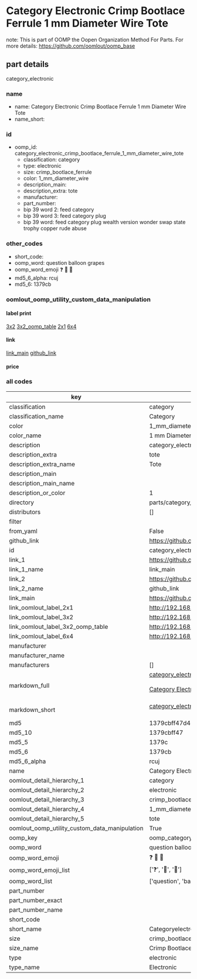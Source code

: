 # Category Electronic Crimp Bootlace Ferrule 1 mm Diameter Wire Tote  

note: This is part of OOMP the Oopen Organization Method For Parts. For more details: https://github.com/oomlout/oomp_base

##  part details



category_electronic

### name
* name: Category Electronic Crimp Bootlace Ferrule 1 mm Diameter Wire Tote
* name_short: 
### id
* oomp_id: category_electronic_crimp_bootlace_ferrule_1_mm_diameter_wire_tote
  * classification: category
  * type: electronic
  * size: crimp_bootlace_ferrule
  * color: 1_mm_diameter_wire
  * description_main: 
  * description_extra: tote
  * manufacturer: 
  * part_number: 
  * bip 39 word 2: feed category
  * bip 39 word 3: feed category plug
  * bip 39 word: feed category plug wealth version wonder swap state trophy copper rude abuse

### other_codes
* short_code: 
* oomp_word: question balloon grapes
* oomp_word_emoji :question: :balloon: :grapes:
* md5_6_alpha: rcuj
* md5_6: 1379cb






### oomlout_oomp_utility_custom_data_manipulation
#### label print
[3x2](http://192.168.1.245:1112/?label=oomp%20rcuj)
[3x2_oomp_table](http://192.168.1.107:1112/?label=oomp%20rcuj)
[2x1](http://192.168.1.242:1112/?label=oomp%20rcuj)
[6x4](http://192.168.1.55:1112/?label=oomp%20rcuj)    

#### link

[link_main](https://github.com/oomlout/oomlout_oomp_current_version_messy/tree/main/parts/category_electronic_crimp_bootlace_ferrule_1_mm_diameter_wire_tote) [github_link](https://github.com/oomlout/oomlout_oomp_part_src/tree/main/parts/category_electronic_crimp_bootlace_ferrule_1_mm_diameter_wire_tote)                             

#### price







### all codes 
| key | value |  
| --- | --- |  
| classification | category |  
| classification_name | Category |  
| color | 1_mm_diameter_wire |  
| color_name | 1 mm Diameter Wire |  
| description | category_electronic |  
| description_extra | tote |  
| description_extra_name | Tote |  
| description_main |  |  
| description_main_name |  |  
| description_or_color | 1  |  
| directory | parts/category_electronic_crimp_bootlace_ferrule_1_mm_diameter_wire_tote |  
| distributors | [] |  
| filter |  |  
| from_yaml | False |  
| github_link | https://github.com/oomlout/oomlout_oomp_part_src/tree/main/parts/category_electronic_crimp_bootlace_ferrule_1_mm_diameter_wire_tote |  
| id | category_electronic_crimp_bootlace_ferrule_1_mm_diameter_wire_tote |  
| link_1 | https://github.com/oomlout/oomlout_oomp_current_version_messy/tree/main/parts/category_electronic_crimp_bootlace_ferrule_1_mm_diameter_wire_tote |  
| link_1_name | link_main |  
| link_2 | https://github.com/oomlout/oomlout_oomp_part_src/tree/main/parts/category_electronic_crimp_bootlace_ferrule_1_mm_diameter_wire_tote |  
| link_2_name | github_link |  
| link_main | https://github.com/oomlout/oomlout_oomp_current_version_messy/tree/main/parts/category_electronic_crimp_bootlace_ferrule_1_mm_diameter_wire_tote |  
| link_oomlout_label_2x1 | http://192.168.1.242:1112/?label=oomp%20rcuj |  
| link_oomlout_label_3x2 | http://192.168.1.245:1112/?label=oomp%20rcuj |  
| link_oomlout_label_3x2_oomp_table | http://192.168.1.107:1112/?label=oomp%20rcuj |  
| link_oomlout_label_6x4 | http://192.168.1.55:1112/?label=oomp%20rcuj |  
| manufacturer |  |  
| manufacturer_name |  |  
| manufacturers | [] |  
| markdown_full | [category_electronic_crimp_bootlace_ferrule_1_mm_diameter_wire_tote](https://github.com/oomlout/oomlout_oomp_current_version_messy/tree/main/parts/category_electronic_crimp_bootlace_ferrule_1_mm_diameter_wire_tote)<br>[](https://github.com/oomlout/oomlout_oomp_current_version_messy/tree/main/parts/category_electronic_crimp_bootlace_ferrule_1_mm_diameter_wire_tote)<br>[Category Electronic Crimp Bootlace Ferrule 1 Mm Diameter Wire Tote](https://github.com/oomlout/oomlout_oomp_current_version_messy/tree/main/parts/category_electronic_crimp_bootlace_ferrule_1_mm_diameter_wire_tote)<br><br> |  
| markdown_short | [category_electronic_crimp_bootlace_ferrule_1_mm_diameter_wire_tote](https://github.com/oomlout/oomlout_oomp_current_version_messy/tree/main/parts/category_electronic_crimp_bootlace_ferrule_1_mm_diameter_wire_tote)<br><br> |  
| md5 | 1379cbff47d4db6bf4796f834d890aa5 |  
| md5_10 | 1379cbff47 |  
| md5_5 | 1379c |  
| md5_6 | 1379cb |  
| md5_6_alpha | rcuj |  
| name | Category Electronic Crimp Bootlace Ferrule 1 mm Diameter Wire Tote |  
| oomlout_detail_hierarchy_1 | category |  
| oomlout_detail_hierarchy_2 | electronic |  
| oomlout_detail_hierarchy_3 | crimp_bootlace_ferrule |  
| oomlout_detail_hierarchy_4 | 1_mm_diameter_wire |  
| oomlout_detail_hierarchy_5 | tote |  
| oomlout_oomp_utility_custom_data_manipulation | True |  
| oomp_key | oomp_category_electronic_crimp_bootlace_ferrule_1_mm_diameter_wire_tote |  
| oomp_word | question balloon grapes |  
| oomp_word_emoji | :question: :balloon: :grapes: |  
| oomp_word_emoji_list | [':question:', ':balloon:', ':grapes:'] |  
| oomp_word_list | ['question', 'balloon', 'grapes'] |  
| part_number |  |  
| part_number_exact |  |  
| part_number_name |  |  
| short_code |  |  
| short_name | Categoryelectronic |  
| size | crimp_bootlace_ferrule |  
| size_name | Crimp Bootlace Ferrule |  
| type | electronic |  
| type_name | Electronic |  
